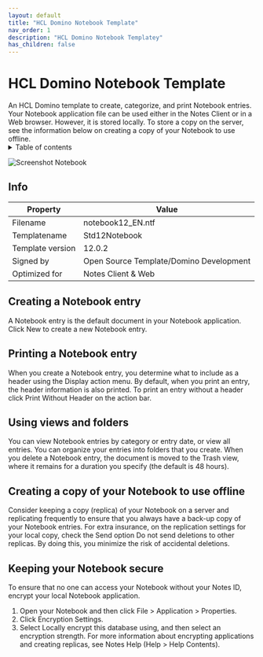 ```yaml
---
layout: default
title: "HCL Domino Notebook Template"
nav_order: 1
description: "HCL Domino Notebook Templatey"
has_children: false
---
```

<h1>HCL Domino Notebook Template</h1>
An HCL Domino template to create, categorize, and print Notebook entries. Your Notebook application file can be used either in the Notes Client or in a Web browser. However, it is stored locally. To store a copy on the server, see the information below on creating a copy of your Notebook to use offline. 

<details close markdown="block">
  <summary>
    Table of contents
  </summary>
  {: .text-delta }
1. TOC
{:toc}
</details>

![Screenshot Notebook](assets/jpg/screenshot.jpg)


## Info

Property | Value
---|---
Filename | notebook12_EN.ntf
Templatename | Std12Notebook
Template version | 12.0.2
Signed by | Open Source Template/Domino Development
Optimized for | Notes Client & Web

## Creating a Notebook entry
A Notebook entry  is the default document in your Notebook application. Click New to create a new Notebook entry.

## Printing a Notebook entry
When you create a Notebook entry, you determine what to include as a header using the Display action menu. By default, when you print an entry, the header information is also printed. To print an entry without a header click Print Without Header on the action bar.

## Using views and folders
You can view Notebook entries by category or entry date, or view all entries. You can organize your entries into folders that you create. When you delete a Notebook entry, the document is moved to the Trash view, where it remains for a duration you specify (the default is 48 hours).

## Creating a copy of your Notebook to use offline
Consider keeping a copy (replica) of your Notebook on a server and replicating frequently to ensure that you always have a back-up copy of your Notebook entries.  For extra insurance, on the replication settings for your local copy, check the Send option Do not send deletions to other replicas.  By doing this, you minimize the risk of accidental deletions.

## Keeping your Notebook secure
To ensure that no one can access your Notebook without your Notes ID, encrypt your local Notebook application. 
1. Open your Notebook and then click File > Application > Properties.
2. Click Encryption Settings. 
3. Select Locally encrypt this database using, and then select an encryption strength.
For more information about encrypting applications and creating replicas, see Notes Help (Help > Help Contents).
